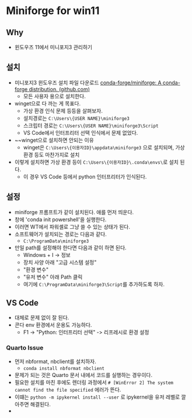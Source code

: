 
# Miniforge for win11

## Why 
- 윈도우즈 11에서 미니포지3 관리하기 

## 설치 
- 미니포지3 윈도우즈 설치 파일 다운로드 [conda-forge/miniforge: A conda-forge distribution. (github.com)](https://github.com/conda-forge/miniforge)
	- 모든 사용자 용으로 설치한다. 
- winget으로 다 까는 게 목표다. 
	- 가상 환경 인식 문제 등등을 살펴보자. 
	- 설치경로는 `C:\Users\{USER NAME}\miniforge3`
	- 스크립터 경로는 `C:\Users\{USER NAME}\miniforge3\Script`
	- VS Code에서 인터프리터 선택 인식에서 문제 없었다. 
- ~~winget으로 설치하면 안되는 이유
	- winget은 `C:\Users\{이용자ID}\appdata\miniforge3` 으로 설치되며, 가상 환경 등도 마찬가지로 설치  
- 이렇게 설치하면 가상 환경 등이 `C:\Users\{이용자ID}\.conda\envs\`로 설치 된다. 
	- 이 경우 VS Code 등에서 python 인터프리터가 인식된다.

## 설정 
- miniforge 프롬프트가 같이 설치된다. 애를 먼저 띄운다. 
- 창에 'conda init powershell'을 실행한다. 
- 이러면 WT에서 파워셸로 그냥 쓸 수 있는 상태가 된다. 
- 소프트웨어가 설치되는 경로는 다음과 같다. 
	- `C:\ProgramData\miniforge3`
- 만일 path를 설정해야 한다면 다음과 같이 하면 된다. 
	- Windows + I -> 정보 
	- 장치 사양 아래 "고급 시스템 설정" 
	- "환경 변수"
	- "유저 변수" 아래 Path 클릭 
	- 여기에 `C:\ProgramData\miniforge3\Script`를 추가하도록 하자. 

## VS Code 
- 대체로 문제 없이 잘 된다. 
- 콘다 env 환경에서 운용도 가능하다. 
	- F1 -> "Python: 인터프리터 선택" -> 리프레시로 환경 설정

### Quarto Issue 
- 먼저 nbformat, nbclient를 설치하자. 
	- `conda install nbformat nbclient`
- 문제가 되는 것은 Quarto 문서 내에서 코드를 실행하는 경우이다. 
- 필요한 설치를 마친 후에도 렌더링 과정에서 `# [WinError 2] The system cannot find the file specified` 에러가 뜬다. 
- 이떄는 `python -m ipykernel install --user` 로 ipykernel을 유저 레벨로 깔아주면 해결된다. 
- 

